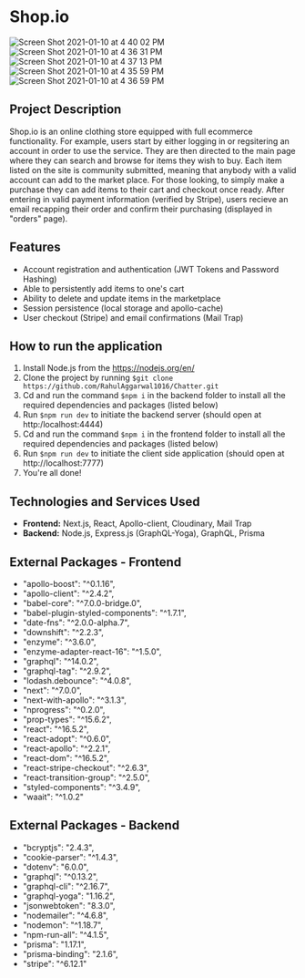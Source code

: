 # Shop.io

![Screen Shot 2021-01-10 at 4 40 02 PM](https://user-images.githubusercontent.com/35639417/104136242-e93e3280-5362-11eb-8d08-0b7e09d13d89.png)
![Screen Shot 2021-01-10 at 4 36 31 PM](https://user-images.githubusercontent.com/35639417/104136243-e93e3280-5362-11eb-817b-5abbb2bd64fb.png)
![Screen Shot 2021-01-10 at 4 37 13 PM](https://user-images.githubusercontent.com/35639417/104136244-e9d6c900-5362-11eb-9aea-fbe670f9e1ef.png)
![Screen Shot 2021-01-10 at 4 35 59 PM](https://user-images.githubusercontent.com/35639417/104136245-e9d6c900-5362-11eb-940b-d41e30203d26.png)
![Screen Shot 2021-01-10 at 4 36 59 PM](https://user-images.githubusercontent.com/35639417/104136246-ea6f5f80-5362-11eb-87cc-5224e5b5ba9c.png)

## Project Description

Shop.io is an online clothing store equipped with full ecommerce functionality. For example, users start by either logging in or regsitering an account in order to use the service. They are then directed to the main page where they can search and browse for items they wish to buy. Each item listed on the site is community submitted, meaning that anybody with a valid account can add to the market place. For those looking, to simply make a purchase they can add items to their cart and checkout once ready. After entering in valid payment information (verified by Stripe), users recieve an email recapping their order and confirm their purchasing (displayed in "orders" page).

## Features 

- Account registration and authentication (JWT Tokens and Password Hashing)
- Able to persistently add items to one's cart
- Ability to delete and update items in the marketplace
- Session persistence (local storage and apollo-cache) 
- User checkout (Stripe) and email confirmations (Mail Trap)

## How to run the application

1. Install Node.js from the https://nodejs.org/en/
2. Clone the project by running `$git clone https://github.com/RahulAggarwal1016/Chatter.git`
3. Cd and run the command `$npm i` in the backend folder to install all the required dependencies and packages (listed below) 
4. Run `$npm run dev` to initiate the backend server (should open at http:/localhost:4444)
5. Cd and run the command `$npm i` in the frontend folder to install all the required dependencies and packages (listed below) 
6. Run `$npm run dev` to initiate the client side application (should open at http://localhost:7777)
7. You're all done!

## Technologies and Services Used 

- **Frontend:** Next.js, React, Apollo-client, Cloudinary, Mail Trap
- **Backend:** Node.js, Express.js (GraphQL-Yoga), GraphQL, Prisma

## External Packages - Frontend

- "apollo-boost": "^0.1.16",
- "apollo-client": "^2.4.2",
- "babel-core": "^7.0.0-bridge.0",
- "babel-plugin-styled-components": "^1.7.1",
- "date-fns": "^2.0.0-alpha.7",
- "downshift": "^2.2.3",
- "enzyme": "^3.6.0",
- "enzyme-adapter-react-16": "^1.5.0",
- "graphql": "^14.0.2",
- "graphql-tag": "^2.9.2",
- "lodash.debounce": "^4.0.8",
- "next": "^7.0.0",
- "next-with-apollo": "^3.1.3",
- "nprogress": "^0.2.0",
- "prop-types": "^15.6.2",
- "react": "^16.5.2",
- "react-adopt": "^0.6.0",
- "react-apollo": "^2.2.1",
- "react-dom": "^16.5.2",
- "react-stripe-checkout": "^2.6.3",
- "react-transition-group": "^2.5.0",
- "styled-components": "^3.4.9",
- "waait": "^1.0.2"

## External Packages - Backend

- "bcryptjs": "2.4.3",
- "cookie-parser": "^1.4.3",
- "dotenv": "6.0.0",
- "graphql": "^0.13.2",
- "graphql-cli": "^2.16.7",
- "graphql-yoga": "1.16.2",
- "jsonwebtoken": "8.3.0",
- "nodemailer": "^4.6.8",
- "nodemon": "^1.18.7",
- "npm-run-all": "^4.1.5",
- "prisma": "1.17.1",
- "prisma-binding": "2.1.6",
- "stripe": "^6.12.1"
